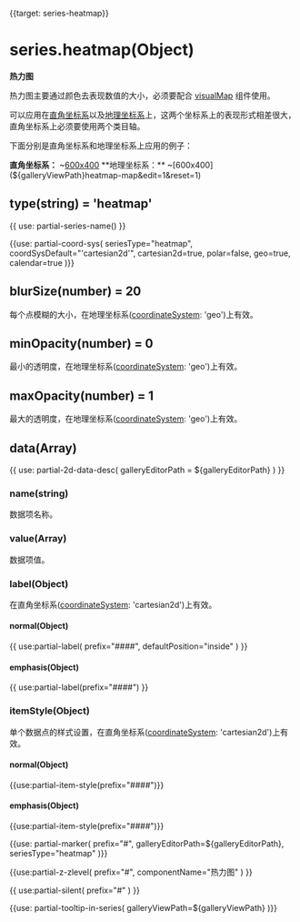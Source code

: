 
{{target: series-heatmap}}

# series.heatmap(Object)
**热力图**

热力图主要通过颜色去表现数值的大小，必须要配合 [visualMap](~visualMap) 组件使用。

可以应用在[直角坐标系](~grid)以及[地理坐标系](~geo)上，这两个坐标系上的表现形式相差很大，直角坐标系上必须要使用两个类目轴。

下面分别是直角坐标系和地理坐标系上应用的例子：

**直角坐标系：**
~[600x400](${galleryViewPath}heatmap-cartesian&edit=1&reset=1)
**地理坐标系：**
~[600x400](${galleryViewPath}heatmap-map&edit=1&reset=1)

## type(string) = 'heatmap'

{{ use: partial-series-name() }}

{{use: partial-coord-sys(
    seriesType="heatmap",
    coordSysDefault="'cartesian2d'",
    cartesian2d=true,
    polar=false,
    geo=true,
    calendar=true
)}}

## blurSize(number) = 20
每个点模糊的大小，在地理坐标系([coordinateSystem](~series-heatmap.coordinateSystem): 'geo')上有效。

## minOpacity(number) = 0
最小的透明度，在地理坐标系([coordinateSystem](~series-heatmap.coordinateSystem): 'geo')上有效。

## maxOpacity(number) = 1
最大的透明度，在地理坐标系([coordinateSystem](~series-heatmap.coordinateSystem): 'geo')上有效。

## data(Array)

{{ use: partial-2d-data-desc(
    galleryEditorPath = ${galleryEditorPath}
) }}

### name(string)
数据项名称。

### value(Array)
数据项值。

### label(Object)
在直角坐标系([coordinateSystem](~series-heatmap.coordinateSystem): 'cartesian2d')上有效。
#### normal(Object)
{{ use:partial-label(
    prefix="####",
    defaultPosition="inside"
) }}
#### emphasis(Object)
{{ use:partial-label(prefix="####") }}

### itemStyle(Object)
单个数据点的样式设置，在直角坐标系([coordinateSystem](~series-heatmap.coordinateSystem): 'cartesian2d')上有效。
#### normal(Object)
{{use:partial-item-style(prefix="####")}}
#### emphasis(Object)
{{use:partial-item-style(prefix="####")}}

{{use: partial-marker(
    prefix="#",
    galleryEditorPath=${galleryEditorPath},
    seriesType="heatmap"
)}}

{{use:partial-z-zlevel(
    prefix="#",
    componentName="热力图"
) }}

{{ use:partial-silent(
    prefix="#"
) }}

{{use: partial-tooltip-in-series(
    galleryViewPath=${galleryViewPath}
)}}
